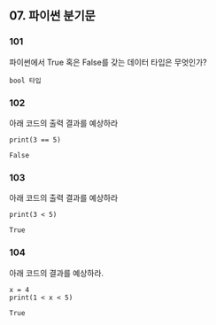 ## 07. 파이썬 분기문

### 101
파이썬에서 True 혹은 False를 갖는 데이터 타입은 무엇인가?
```
bool 타입
```

### 102
아래 코드의 출력 결과를 예상하라
```
print(3 == 5)
```
```
False
```

### 103
아래 코드의 출력 결과를 예상하라
```
print(3 < 5)
```
```
True
```

### 104
아래 코드의 결과를 예상하라.
```
x = 4
print(1 < x < 5)
```
```
True
```

